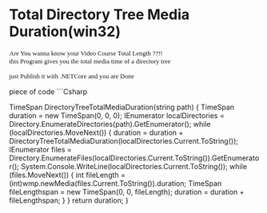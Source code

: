 <h1>Total Directory Tree Media Duration(win32)</h1>
<p><font face=tahoma size="2">
Are You wanna know your Video Course Total Length ??!!<br/>
this Program gives you the total media time of a directory tree

just Publish it with .NETCore and you are Done



</font>
</p>
piece of code
```Csharp

   TimeSpan DirectoryTreeTotalMediaDuration(string path)
        {
            TimeSpan duration = new TimeSpan(0, 0, 0);
                IEnumerator localDirectories = Directory.EnumerateDirectories(path).GetEnumerator();
                while (localDirectories.MoveNext())
                {
                    duration = duration + DirectoryTreeTotalMediaDuration(localDirectories.Current.ToString());
                    IEnumerator files = Directory.EnumerateFiles(localDirectories.Current.ToString()).GetEnumerator();
                    System.Console.WriteLine(localDirectories.Current.ToString());
                    while (files.MoveNext())
                    {
                        int fileLength = (int)wmp.newMedia(files.Current.ToString()).duration;
                        TimeSpan fileLengthspan = new TimeSpan(0, 0, fileLength);
                        duration = duration + fileLengthspan;
                    }
                }
            return duration;
        }

```
